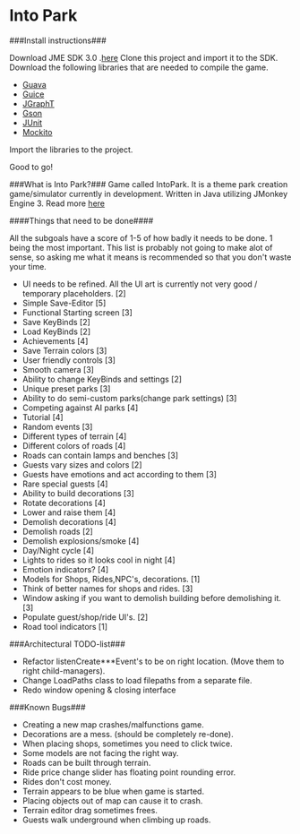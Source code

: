 Into Park
========

###Install instructions###


Download JME SDK 3.0 .[here](http://hub.jmonkeyengine.org/downloads/)
Clone this project and import it to the SDK.
Download the following libraries that are needed to compile the game.

- [Guava](https://code.google.com/p/guava-libraries/)
- [Guice](https://code.google.com/p/google-guice/)
- [JGraphT](http://jgrapht.org/)
- [Gson](https://code.google.com/p/google-gson/)
- [JUnit](https://github.com/junit-team/junit/wiki/Download-and-Install)
- [Mockito](https://code.google.com/p/mockito/)

Import the libraries to the project.

Good to go!

###What is Into Park?###
Game called IntoPark. It is a theme park creation game/simulator currently in development. Written in Java utilizing JMonkey Engine 3.
Read more [here](http://arttu.me/)

####Things that need to be done####

All the subgoals have a score of 1-5 of how badly it needs to be done. 1 being the most important. This list is probably not going to make alot of sense,
so asking me what it means is recommended so that you don't waste your time.

- UI needs to be refined. All the UI art is currently not very good / temporary placeholders. [2]
- Simple Save-Editor [5]
- Functional Starting screen [3]
- Save KeyBinds [2]
- Load KeyBinds [2]
- Achievements [4]
- Save Terrain colors [3]
- User friendly controls [3]
- Smooth camera [3]
- Ability to change KeyBinds and settings [2]
- Unique preset parks [3]
- Ability to do semi-custom parks(change park settings) [3]
- Competing against AI parks [4]
- Tutorial [4]
- Random events [3]
- Different types of terrain [4]
- Different colors of roads [4]
- Roads can contain lamps and benches [3]
- Guests vary sizes and colors [2]
- Guests have emotions and act according to them [3]
- Rare special guests [4]
- Ability to build decorations [3]
- Rotate decorations [4]
- Lower and raise them [4]
- Demolish decorations [4]
- Demolish roads [2]
- Demolish explosions/smoke [4]
- Day/Night cycle [4]
- Lights to rides so it looks cool in night [4]
- Emotion indicators? [4]
- Models for Shops, Rides,NPC's, decorations. [1]
- Think of better names for shops and rides. [3]
- Window asking if you want to demolish building before demolishing it. [3]
- Populate guest/shop/ride UI's. [2]
- Road tool indicators [1]

###Architectural TODO-list###

- Refactor listenCreate***Event's to be on right location. (Move them to right child-managers).
- Change LoadPaths class to load filepaths from a separate file.
- Redo window opening & closing interface

###Known Bugs###

- Creating a new map crashes/malfunctions game.
- Decorations are a mess. (should be completely re-done).
- When placing shops, sometimes you need to click twice.
- Some models are not facing the right way.
- Roads can be built through terrain.
- Ride price change slider has floating point rounding error.
- Rides don't cost money.
- Terrain appears to be blue when game is started.
- Placing objects out of map can cause it to crash.
- Terrain editor drag sometimes frees.
- Guests walk underground when climbing up roads.